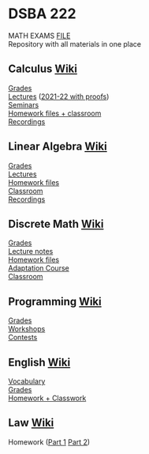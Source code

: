 # DSBA 222
MATH EXAMS [FILE](https://docs.google.com/document/d/1IO-hJPhN65jEbhds3ZIwtx7rRtVkDwuZauX5Gz9Od4g/edit?usp=sharing)  
Repository with all materials in one place  


## Calculus [Wiki](http://wiki.cs.hse.ru/Calculus_DSBA_2022/2023)

[Grades](https://docs.google.com/spreadsheets/d/1k27B1fRbOSvvqlBSKxd-thWrluEhAPA9X5XDdz8fSxg/edit#gid=0=sharing)  
[Lectures](https://drive.google.com/drive/folders/1wk7aFD1RQQotLdbqIRwmQTkNcgCb1m7a?usp=sharing) ([2021-22 with proofs](https://drive.google.com/drive/folders/1N3JQfL1krgm5bwD_aVQuQzyrOIkxiexj?sort=13&direction=a))  
[Seminars](https://drive.google.com/drive/folders/1MJplX-7oqsrtNCkK3uriWDDYho5aY1Av?usp=sharing)  
[Homework files + classroom](https://classroom.google.com/c/NTQ1Njc0MTA0MTQ2?cjc=yjbvgai)  
[Recordings](https://disk.yandex.ru/d/INIfeiyO1Y-3og)

## Linear Algebra [Wiki](http://wiki.cs.hse.ru/LAaG_DSBA_2022/2023)

[Grades](https://docs.google.com/spreadsheets/d/1gSx67C3U62-n6IgoVs6s0JX7SMhD7rrupxEPcL2bKzo/edit)  
[Lectures](http://wiki.cs.hse.ru/LAaG_DSBA_2022/2023#Lecture_Notes)  
[Homework files](http://wiki.cs.hse.ru/LAaG_DSBA_2022/2023#The_obligatory_homework_for_groups_222_and_223:)  
[Classroom](https://classroom.google.com/u/0/c/NTI3NjI1NTM2MzE4)  
[Recordings](https://disk.yandex.ru/d/gc-_nasS-wYcJw)


## Discrete Math [Wiki](http://wiki.cs.hse.ru/Discrete_Mathematics_DSBA_2022/2023)

[Grades](https://docs.google.com/spreadsheets/d/1KoXyABY4alQu-Gw3HsYy3Vco9rfvHdYQZuUjE_ERJB8/edit?usp=sharing)  
[Lecture notes](https://drive.google.com/file/d/1mmNLLQ0--EDihGNRKwSyXLOA1KL7A0lD/view)  
[Homework files](http://wiki.cs.hse.ru/Discrete_Mathematics_DSBA_2022/2023#Homework_problems)  
[Adaptation Course](http://wiki.cs.hse.ru/Adaptation_course_in_Discrete_Math_(факультатив)#Course_materials)  
[Classroom](https://classroom.google.com/u/0/c/NTQ2ODg4MTgxNzA1)


## Programming [Wiki](http://wiki.cs.hse.ru/Introduction_to_Programming_DSBA_2022/2023)

[Grades](https://docs.google.com/spreadsheets/d/1JtLJD95RT0m2JPMVoiKUnO4jPnXsAs5m2-iUh6-yKeY/edit#gid=0)  
[Workshops](https://github.com/dsba-z/workshops#readme)  
[Contests](http://wiki.cs.hse.ru/Introduction_to_Programming_DSBA_2022/2023#Contests)


## English [Wiki](http://wiki.cs.hse.ru/English_DSBA_2022/2023)

[Vocabulary](https://quizlet.com/ru/724575053/all-course-vocabulary-flash-cards/?i=3mlb6i&x=1jqY)  
[Grades](https://docs.google.com/spreadsheets/d/1xVR9ppUaMrrFFBpD9m9kvEzEwypOwP9BrD4Vb4C2GJg/edit#gid=41479481)  
[Homework + Classwork](https://drive.google.com/drive/folders/1NClNdnUfSVie267bXbzmwy1MQPA3vqbf)


## Law [Wiki](http://wiki.cs.hse.ru/Foundations_of_Law_DSBA_2022/2023)

Homework ([Part 1](https://www.edx.org/course/intellectual-property-law-and-policy-part-1?index=product&queryID=f6b61b63f322fd18951185537e59d609&position=4) [Part 2](https://www.edx.org/course/intellectual-property-law-and-policy-part-2?index=product&queryID=6cfb29fbb1a5a340f7b9fee45b23ccc9&position=1))
